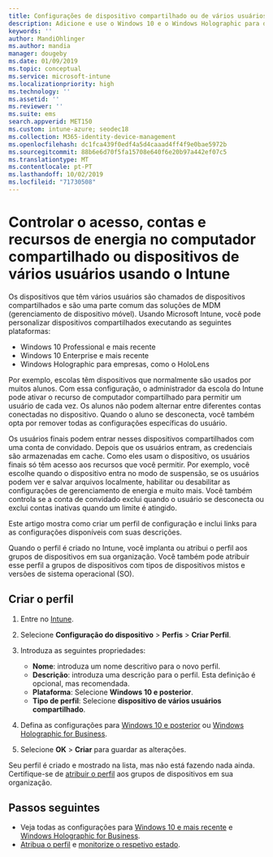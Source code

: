 ```yaml
---
title: Configurações de dispositivo compartilhado ou de vários usuários no Microsoft Intune-Azure | Microsoft Docs
description: Adicione e use o Windows 10 e o Windows Holographic para dispositivos de negócios que são compartilhados ou usados por vários usuários no Microsoft Intune. Veja uma lista de todas as configurações e o que elas fazem nos dispositivos, incluindo o Microsoft HoloLens. Controle contas de convidado, gerencie contas e exclua contas inativas, permita ou Evite salvar no armazenamento local, defina opções de energia e suspensão, escolha quando as atualizações são instaladas e use dispositivos em ambientes de educação em um perfil de configuração de dispositivo.
keywords: ''
author: MandiOhlinger
ms.author: mandia
manager: dougeby
ms.date: 01/09/2019
ms.topic: conceptual
ms.service: microsoft-intune
ms.localizationpriority: high
ms.technology: ''
ms.assetid: ''
ms.reviewer: ''
ms.suite: ems
search.appverid: MET150
ms.custom: intune-azure; seodec18
ms.collection: M365-identity-device-management
ms.openlocfilehash: dc1fca439f0edf4a5d4caaad4ff4f9e0bae5972b
ms.sourcegitcommit: 88b6e6d70f5fa15708e640f6e20b97a442ef07c5
ms.translationtype: MT
ms.contentlocale: pt-PT
ms.lasthandoff: 10/02/2019
ms.locfileid: "71730508"
---
```

# <a name="control-access-accounts-and-power-features-on-shared-pc-or-multi-user-devices-using-intune"></a>Controlar o acesso, contas e recursos de energia no computador compartilhado ou dispositivos de vários usuários usando o Intune

Os dispositivos que têm vários usuários são chamados de dispositivos compartilhados e são uma parte comum das soluções de MDM (gerenciamento de dispositivo móvel). Usando Microsoft Intune, você pode personalizar dispositivos compartilhados executando as seguintes plataformas:

- Windows 10 Professional e mais recente
- Windows 10 Enterprise e mais recente
- Windows Holographic para empresas, como o HoloLens

Por exemplo, escolas têm dispositivos que normalmente são usados por muitos alunos. Com essa configuração, o administrador da escola do Intune pode ativar o recurso de computador compartilhado para permitir um usuário de cada vez. Os alunos não podem alternar entre diferentes contas conectadas no dispositivo. Quando o aluno se desconecta, você também opta por remover todas as configurações específicas do usuário.

Os usuários finais podem entrar nesses dispositivos compartilhados com uma conta de convidado. Depois que os usuários entram, as credenciais são armazenadas em cache. Como eles usam o dispositivo, os usuários finais só têm acesso aos recursos que você permitir. Por exemplo, você escolhe quando o dispositivo entra no modo de suspensão, se os usuários podem ver e salvar arquivos localmente, habilitar ou desabilitar as configurações de gerenciamento de energia e muito mais. Você também controla se a conta de convidado exclui quando o usuário se desconecta ou exclui contas inativas quando um limite é atingido.

Este artigo mostra como criar um perfil de configuração e inclui links para as configurações disponíveis com suas descrições.

Quando o perfil é criado no Intune, você implanta ou atribui o perfil aos grupos de dispositivos em sua organização. Você também pode atribuir esse perfil a grupos de dispositivos com tipos de dispositivos mistos e versões de sistema operacional (SO).

## <a name="create-the-profile"></a>Criar o perfil

1. Entre no [Intune](https://go.microsoft.com/fwlink/?linkid=2090973).
2. Selecione **Configuração do dispositivo** > **Perfis** > **Criar Perfil**.
3. Introduza as seguintes propriedades:

   - **Nome**: introduza um nome descritivo para o novo perfil.
   - **Descrição**: introduza uma descrição para o perfil. Esta definição é opcional, mas recomendada.
   - **Plataforma**: Selecione **Windows 10 e posterior**.
   - **Tipo de perfil**: Selecione **dispositivo de vários usuários compartilhado**.

4. Defina as configurações para [Windows 10 e posterior](shared-user-device-settings-windows.md) ou [Windows Holographic for Business](shared-user-device-settings-windows-holographic.md).

5. Selecione **OK** > **Criar** para guardar as alterações.

Seu perfil é criado e mostrado na lista, mas não está fazendo nada ainda. Certifique-se de [atribuir o perfil](device-profile-assign.md) aos grupos de dispositivos em sua organização.

## <a name="next-steps"></a>Passos seguintes

- Veja todas as configurações para [Windows 10 e mais recente](shared-user-device-settings-windows.md) e [Windows Holographic for Business](shared-user-device-settings-windows-holographic.md).
- [Atribua o perfil](device-profile-assign.md) e [monitorize o respetivo estado](device-profile-monitor.md).
